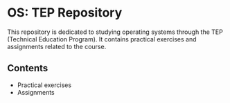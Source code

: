 # OS: TEP Repository

This repository is dedicated to studying operating systems through the TEP (Technical Education Program). It contains practical exercises and assignments related to the course.

## Contents

- Practical exercises
- Assignments
